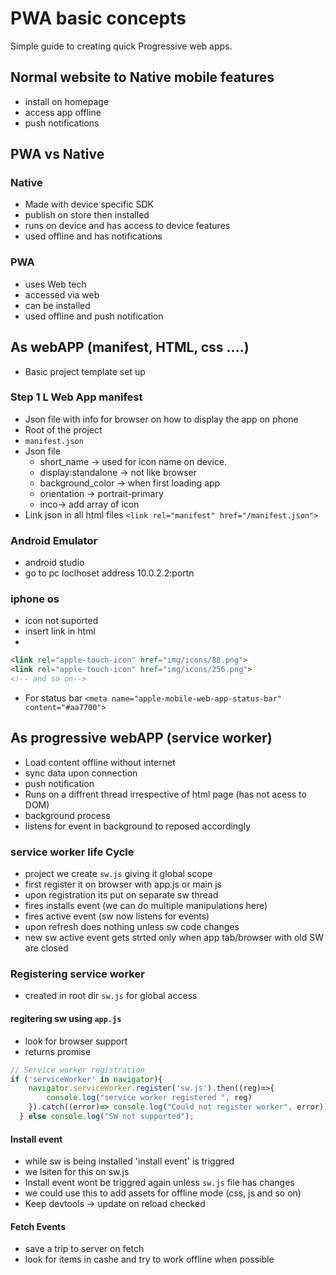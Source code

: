 # PWA basic concepts

Simple guide to creating quick Progressive web apps.

## Normal website to Native mobile features

* install on homepage
* access app offline
* push notifications

## PWA vs Native

### Native

* Made with device specific SDK
* publish on store then installed
* runs on device and has access to device features
* used offline and has notifications 

### PWA

* uses Web tech
* accessed via web
* can be installed
* used offline and push notification

## As webAPP (manifest, HTML, css ....)

* Basic project template set up 

### Step 1 L Web App manifest

* Json file with info for browser on how to display the app on phone
* Root of the project
* `manifest.json`
* Json file
  * short_name ->  used for icon name on device.
  * display:standalone -> not like browser
  * background_color -> when first loading app
  * orientation -> portrait-primary
  * inco-> add array of icon 
* Link json in all html files `<link rel="manifest" href="/manifest.json">`

### Android Emulator 
* android studio 
* go to pc loclhoset address 10.0.2.2:portn 

### iphone os
* icon not suported
* insert link in html
* 
```html
<link rel="apple-touch-icon" href="img/icons/88.png">
<link rel="apple-touch-icon" href="img/icons/256.png">
<!-- and so on-->
 ```

* For status bar `<meta name="apple-mobile-web-app-status-bar" content="#aa7700">`

## As progressive webAPP (service worker)

* Load content offline without internet
* sync data upon connection
* push notification
* Runs on a diffrent thread irrespective of html page (has not acess to DOM)
* background process
* listens for event in background to reposed accordingly
  
### service worker life Cycle 

* project we create `sw.js` giving it global scope
* first register it on browser with app.js or main js
* upon registration its put on separate sw thread
* fires installs event (we can do multiple manipulations here)
* fires active event (sw now listens for events)
* upon refresh does nothing unless sw code changes
* new sw active event gets strted only when app tab/browser with old SW are closed

### Registering service worker

* created in root dir `sw.js` for global access 
#### regitering sw using `app.js`

* look for browser support 
* returns promise 
```js
// Service worker registration 
if ('serviceWorker' in navigator){
    navigator.serviceWorker.register('sw.js').then((reg)=>{
        console.log("service worker registered ", reg)
    }).catch((error)=> console.log("Could not register worker", error));
  } else console.log("SW not supported");
```

#### Install event 

* while sw is being installed 'install event' is triggred 
* we lsiten for this on sw.js
* Install event wont be triggred again unless `sw.js` file has changes
* we could use this to add assets for offline mode (css, js and so on)
* Keep devtools -> update on reload checked


#### Fetch Events
* save a trip to server on fetch 
* look for items in cashe and try to work offline when possible 
  

